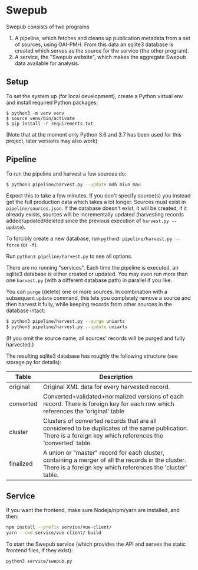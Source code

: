 # Swepub

Swepub consists of two programs

1. A pipeline, which fetches and cleans up publication metadata from a set of sources, using OAI-PMH. From this data an sqlite3 database is created which serves as the source for the service (the other program).
1. A service, the "Swepub website", which makes the aggregate Swepub data available for analysis.

## Setup

To set the system up (for local development), create a Python virtual env and install required Python packages:
```
$ python3 -m venv venv
$ source venv/bin/activate
$ pip install -r requirements.txt
```

(Note that at the moment only Python 3.6 and 3.7 has been used for this project, later versions may also work)

## Pipeline

To run the pipeline and harvest a few sources do:

```bash
$ python3 pipeline/harvest.py --update mdh miun mau
```

Expect this to take a few minutes. If you don't specify source(s) you instead get the full production data which takes a lot longer. Sources must exist in `pipeline/sources.json`. If the database doesn't exist, it will be created; if it already exists, sources will be incrementally updated (harvesting records added/updated/deleted since the previous execution of `harvest.py --update`).

To forcibly create a new database, run `python3 pipeline/harvest.py --force` (or `-f`).

Run `python3 pipeline/harvest.py` to see all options. 

There are no running "services". Each time the pipeline is executed, an sqlite3 database is either created or updated. You may even run more than one `harvest.py` (with a different database path) in parallel if you like.

You can `purge` (delete) one or more sources. In combination with a subsequent `update` command, this lets you completely remove a source and then harvest it fully, while keeping records from other sources in the database intact:

```bash
$ python3 pipeline/harvest.py --purge uniarts
$ python3 pipeline/harvest.py --update uniarts
```

(If you omit the source name, all sources' records will be purged and fully harvested.)

The resulting sqlite3 database has roughly the following structure (see storage.py for details):

| Table | Description |
| --- | --- |
|original| Original XML data for every harvested record. |
|converted| Converted+validated+normalized versions of each record. There is foreign key for each row which references the 'original' table |
|cluster| Clusters of converted records that are all considered to be duplicates of the same publication. There is a foreign key which references the 'converted' table. |
|finalized| A union or "master" record for each cluster, containing a merger of all the records in the cluster. There is a foreign key which references the 'cluster' table. |


## Service

If you want the frontend, make sure Nodejs/npm/yarn are installed, and then:

```bash
npm install --prefix service/vue-client/
yarn --cwd service/vue-client/ build
```

To start the Swepub service (which provides the API and serves the static frontend files, if they exist):

```bash
python3 service/swepub.py
```

